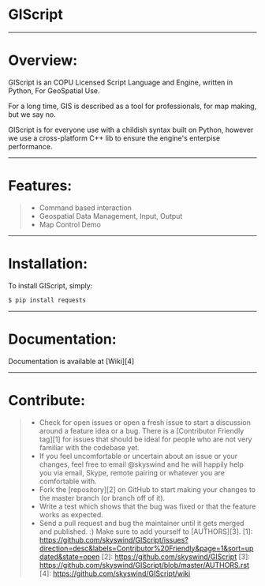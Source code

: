 **GIScript**
=========

----------

# Overview:

GIScript is an COPU Licensed Script Language and Engine, written in Python,  For GeoSpatial Use.  

For a long time, GIS is described as a tool for professionals, for map making, but we say no.  

GIScript is for everyone use with a childish syntax built on Python, however we use a cross-platform C++ lib to ensure the engine's enterpise performance.  


----------

# Features:

> * Command based interaction
> * Geospatial Data Management, Input, Output
> * Map Control Demo

----------

# Installation:

To install GIScript, simply:

```python
$ pip install requests
```


----------
# Documentation:
Documentation is available at [Wiki][4] 


----------
# Contribute:
> * Check for open issues or open a fresh issue to start a discussion around a feature idea or a bug. There is a [Contributor Friendly tag][1] for issues that should be ideal for people who are not very familiar with the codebase yet.
> * If you feel uncomfortable or uncertain about an issue or your changes, feel free to email @skyswind and he will happily help you via email, Skype, remote pairing or whatever you are comfortable with.
> * Fork the [repository][2] on GitHub to start making your changes to the master branch (or branch off of it).
> * Write a test which shows that the bug was fixed or that the feature works as expected.
> * Send a pull request and bug the maintainer until it gets merged and published. :) Make sure to add yourself to [AUTHORS][3].
  [1]: https://github.com/skyswind/GIScript/issues?direction=desc&labels=Contributor%20Friendly&page=1&sort=updated&state=open
  [2]: https://github.com/skyswind/GIScript
  [3]: https://github.com/skyswind/GIScript/blob/master/AUTHORS.rst
  [4]: https://github.com/skyswind/GIScript/wiki
